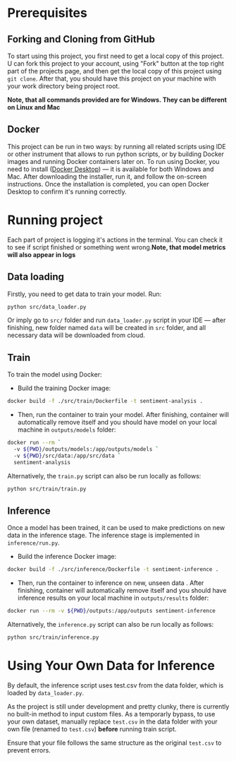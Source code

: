 # Prerequisites

## Forking and Cloning from GitHub

To start using this project, you first need to get a local copy of this project. U can fork this project to your account, using "Fork" button at the top right part of the projects page, and then get the local copy of this project using `git clone`. After that, you should have this project on your machine with your work directory being project root.

**Note, that all commands provided are for Windows. They can be different on Linux and Mac**

## Docker

This project can be run in two ways: by running all related scripts using IDE or other instrument that allows to run python scripts, or by building Docker images and running Docker containers later on. To run using Docker, you need to install ([Docker Desktop](https://www.docker.com/products/docker-desktop)) — it is available for both Windows and Mac. After downloading the installer, run it, and follow the on-screen instructions. Once the installation is completed, you can open Docker Desktop to confirm it's running correctly. 

# Running project

Each part of project is logging it's actions in the terminal. You can check it to see if script finished or something went wrong.**Note, that model metrics will also appear in logs**

## Data loading

Firstly, you need to get data to train your model. Run:

```bash
python src/data_loader.py 
```

Or imply go to `src/` folder and run `data_loader.py` script in your IDE — after finishing, new folder named `data` will be created in `src` folder, and all necessary data will be downloaded from cloud.

## Train

To train the model using Docker: 

- Build the training Docker image:
```bash
docker build -f ./src/train/Dockerfile -t sentiment-analysis .  
```
- Then, run the container to train your model. After finishing, container will automatically remove itself and you should have model on your local machine in `outputs/models` folder:
```bash
docker run --rm `
  -v ${PWD}/outputs/models:/app/outputs/models `
  -v ${PWD}/src/data:/app/src/data `
  sentiment-analysis
```

Alternatively, the `train.py` script can also be run locally as follows:

```bash
python src/train/train.py
```

## Inference

Once a model has been trained, it can be used to make predictions on new data in the inference stage. The inference stage is implemented in `inference/run.py`.

- Build the inference Docker image:
```bash
docker build -f ./src/inference/Dockerfile -t sentiment-inference . 
```

- Then, run the container to inference on new, unseen data . After finishing, container will automatically remove itself and you should have inference results on your local machine in `outputs/results` folder:
```bash
docker run --rm -v ${PWD}/outputs:/app/outputs sentiment-inference
```

Alternatively, the `inference.py` script can also be run locally as follows:

```bash
python src/train/inference.py
```

# Using Your Own Data for Inference  
By default, the inference script uses test.csv from the data folder, which is loaded by `data_loader.py`.

As the project is still under development and pretty clunky, there is currently no built-in method to input custom files.
As a temporarly bypass, to use your own dataset, manually replace `test.csv` in the data folder with your own file (renamed to `test.csv`) **before** running train script.

Ensure that your file follows the same structure as the original `test.csv` to prevent errors.

